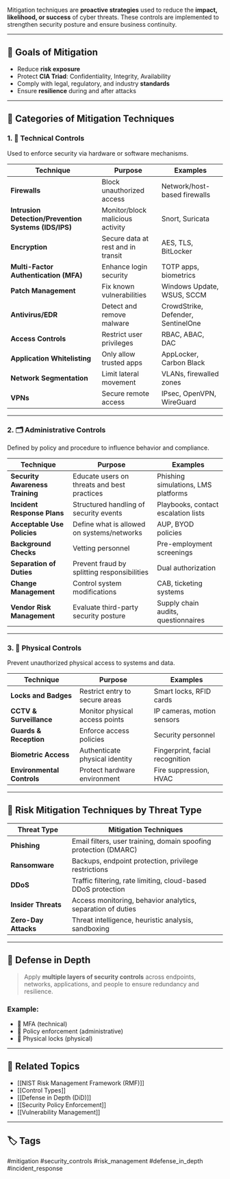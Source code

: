 Mitigation techniques are **proactive strategies** used to reduce the **impact, likelihood, or success** of cyber threats. These controls are implemented to strengthen security posture and ensure business continuity.

---

## 🎯 Goals of Mitigation

- Reduce **risk exposure**
- Protect **CIA Triad**: Confidentiality, Integrity, Availability
- Comply with legal, regulatory, and industry **standards**
- Ensure **resilience** during and after attacks

---

## 🧱 Categories of Mitigation Techniques

### 1. 🧰 **Technical Controls**
Used to enforce security via hardware or software mechanisms.

| Technique                     | Purpose                                      | Examples                            |
|------------------------------|----------------------------------------------|-------------------------------------|
| **Firewalls**                | Block unauthorized access                    | Network/host-based firewalls        |
| **Intrusion Detection/Prevention Systems (IDS/IPS)** | Monitor/block malicious activity     | Snort, Suricata                     |
| **Encryption**               | Secure data at rest and in transit           | AES, TLS, BitLocker                 |
| **Multi-Factor Authentication (MFA)** | Enhance login security               | TOTP apps, biometrics               |
| **Patch Management**         | Fix known vulnerabilities                    | Windows Update, WSUS, SCCM          |
| **Antivirus/EDR**            | Detect and remove malware                    | CrowdStrike, Defender, SentinelOne  |
| **Access Controls**          | Restrict user privileges                     | RBAC, ABAC, DAC                     |
| **Application Whitelisting** | Only allow trusted apps                      | AppLocker, Carbon Black             |
| **Network Segmentation**     | Limit lateral movement                       | VLANs, firewalled zones             |
| **VPNs**                     | Secure remote access                         | IPsec, OpenVPN, WireGuard           |

---

### 2. 🗂 **Administrative Controls**
Defined by policy and procedure to influence behavior and compliance.

| Technique                    | Purpose                                        | Examples                            |
|-----------------------------|------------------------------------------------|-------------------------------------|
| **Security Awareness Training** | Educate users on threats and best practices | Phishing simulations, LMS platforms |
| **Incident Response Plans** | Structured handling of security events         | Playbooks, contact escalation lists |
| **Acceptable Use Policies** | Define what is allowed on systems/networks     | AUP, BYOD policies                  |
| **Background Checks**       | Vetting personnel                              | Pre-employment screenings           |
| **Separation of Duties**    | Prevent fraud by splitting responsibilities    | Dual authorization                  |
| **Change Management**       | Control system modifications                   | CAB, ticketing systems              |
| **Vendor Risk Management**  | Evaluate third-party security posture          | Supply chain audits, questionnaires |

---

### 3. 🧍 **Physical Controls**
Prevent unauthorized physical access to systems and data.

| Technique              | Purpose                          | Examples                          |
|------------------------|----------------------------------|-----------------------------------|
| **Locks and Badges**   | Restrict entry to secure areas   | Smart locks, RFID cards           |
| **CCTV & Surveillance**| Monitor physical access points   | IP cameras, motion sensors        |
| **Guards & Reception** | Enforce access policies          | Security personnel                |
| **Biometric Access**   | Authenticate physical identity   | Fingerprint, facial recognition   |
| **Environmental Controls** | Protect hardware environment  | Fire suppression, HVAC            |

---

## 🔐 Risk Mitigation Techniques by Threat Type

| Threat Type       | Mitigation Techniques                                                 |
|-------------------|------------------------------------------------------------------------|
| **Phishing**       | Email filters, user training, domain spoofing protection (DMARC)     |
| **Ransomware**     | Backups, endpoint protection, privilege restrictions                  |
| **DDoS**           | Traffic filtering, rate limiting, cloud-based DDoS protection         |
| **Insider Threats**| Access monitoring, behavior analytics, separation of duties           |
| **Zero-Day Attacks**| Threat intelligence, heuristic analysis, sandboxing                  |

---

## 🧰 Defense in Depth

> Apply **multiple layers of security controls** across endpoints, networks, applications, and people to ensure redundancy and resilience.

### Example:
- 🔐 MFA (technical)
- 📜 Policy enforcement (administrative)
- 🧍 Physical locks (physical)

---

## 🧠 Related Topics

- [[NIST Risk Management Framework (RMF)]]
- [[Control Types]]
- [[Defense in Depth (DiD)]]
- [[Security Policy Enforcement]]
- [[Vulnerability Management]]

---

## 🏷 Tags

#mitigation #security_controls #risk_management #defense_in_depth #incident_response


